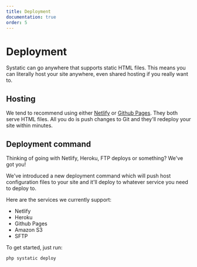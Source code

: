 ```yaml
---
title: Deployment
documentation: true
order: 5
---
```


# Deployment
Systatic can go anywhere that supports static HTML files. This means you can literally host your site anywhere, even shared hosting if you really want to.

## Hosting
We tend to recommend using either [Netlify](https://netlify.com) or [Github Pages](https://pages.github.com). They both serve HTML files. All you do is push changes to Git and they'll redeploy your site within minutes.

## Deployment command
Thinking of going with Netlify, Heroku, FTP deploys or something? We've got you!

We've introduced a new deployment command which will push host configuration files to your site and it'll deploy to whatever service you need to deploy to.

Here are the services we currently support:
* Netlify
* Heroku
* Github Pages
* Amazon S3
* SFTP

To get started, just run:

```
php systatic deploy
```
